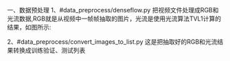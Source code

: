 一、数据预处理
1、#data_preprocess/denseflow.py
把视频文件处理成RGB和光流数据,RGB就是从视频中一帧帧抽取的图片，光流是使用光流算法TVL1计算的结果，如图所示:

2、#data_preprocess/convert_images_to_list.py
这是把抽取好的RGB和光流结果转换成训练验证、测试列表